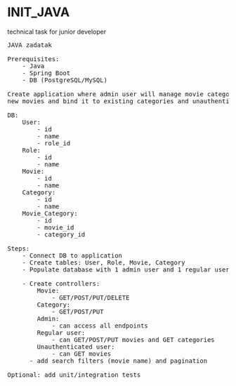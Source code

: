 # INIT_JAVA

technical task for junior developer

<pre>
JAVA zadatak

Prerequisites:
    - Java
    - Spring Boot
    - DB (PostgreSQL/MySQL)
  
Create application where admin user will manage movie categories, regular users can add
new movies and bind it to existing categories and unauthenticated users can get movies.

DB:
    User:
        - id
        - name
        - role_id
    Role:
        - id
        - name
    Movie:
        - id
        - name
    Category:
        - id
        - name
    Movie_Category:
        - id
        - movie_id
        - category_id
        
Steps:
    - Connect DB to application
    - Create tables: User, Role, Movie, Category
    - Populate database with 1 admin user and 1 regular user, with 1 category on starting application.

    - Create controllers:
        Movie:
            - GET/POST/PUT/DELETE
        Category:
            - GET/POST/PUT
        Admin:
            - can access all endpoints
        Regular user:
            - can GET/POST/PUT movies and GET categories
        Unauthenticated user:
            - can GET movies
      - add search filters (movie name) and pagination
    
Optional: add unit/integration tests
</pre>
